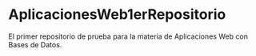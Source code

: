 # AplicacionesWeb1erRepositorio
El primer repositorio de prueba para la materia de Aplicaciones Web con Bases de Datos.
